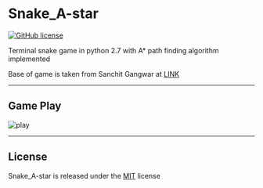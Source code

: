 
# Snake_A-star

[![GitHub license](https://img.shields.io/bower/l/mi.svg?style=for-the-badge)](https://img.shields.io/bower/l/:packageName.svg)

Terminal snake game in python 2.7 with A* path finding algorithm implemented

Base of game is taken from Sanchit Gangwar at [LINK](https://gist.github.com/sanchitgangwar/2158089)
___

## Game Play

![play](https://github.com/matthewashley1/Snake_A-star/blob/master/img/snake_A*.gif)

___

## License

Snake_A-star is released under the [MIT](https://opensource.org/licenses/MIT) license